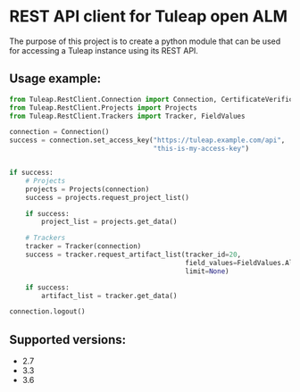 # REST API client for Tuleap open ALM

The purpose of this project is to create a python module that can be used for accessing a Tuleap
instance using its REST API.

## Usage example:
```python
from Tuleap.RestClient.Connection import Connection, CertificateVerification
from Tuleap.RestClient.Projects import Projects
from Tuleap.RestClient.Trackers import Tracker, FieldValues

connection = Connection()
success = connection.set_access_key("https://tuleap.example.com/api",
                                    "this-is-my-access-key")


if success:
    # Projects
    projects = Projects(connection)
    success = projects.request_project_list()

    if success:
        project_list = projects.get_data()

    # Trackers
    tracker = Tracker(connection)
    success = tracker.request_artifact_list(tracker_id=20,
                                            field_values=FieldValues.All,
                                            limit=None)

    if success:
        artifact_list = tracker.get_data()

connection.logout()
```

## Supported versions:

* 2.7
* 3.3
* 3.6
